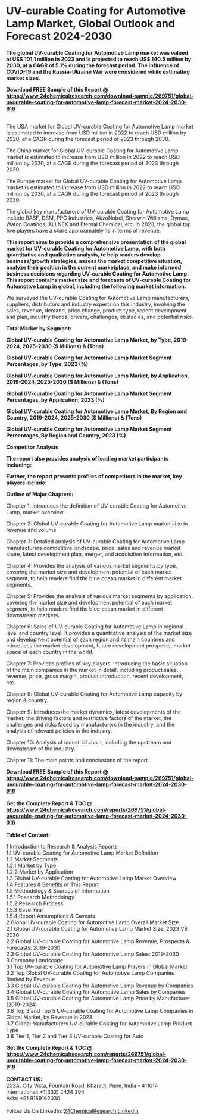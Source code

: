 <h1>UV-curable Coating for Automotive Lamp Market, Global Outlook and Forecast 2024-2030</h1><p><strong>The global UV-curable Coating for Automotive Lamp market was valued at US$ 101.1 million in 2023 and is projected to reach US$ 140.5 million by 2030, at a CAGR of 5.1% during the forecast period. The influence of COVID-19 and the Russia-Ukraine War were considered while estimating market sizes.</strong></p><p>
</p><p></p><div><b>Download FREE Sample of this Report @ 
            <a href="https://www.24chemicalresearch.com/download-sample/269751/global-uvcurable-coating-for-automotive-lamp-forecast-market-2024-2030-916">
            https://www.24chemicalresearch.com/download-sample/269751/global-uvcurable-coating-for-automotive-lamp-forecast-market-2024-2030-916</a></b></div><br><p>
</p><p>The USA market for Global UV-curable Coating for Automotive Lamp market is estimated to increase from USD million in 2022 to reach USD million by 2030, at a CAGR during the forecast period of 2023 through 2030.</p><p>
</p><p>The China market for Global UV-curable Coating for Automotive Lamp market is estimated to increase from USD million in 2022 to reach USD million by 2030, at a CAGR during the forecast period of 2023 through 2030.</p><p>
</p><p>The Europe market for Global UV-curable Coating for Automotive Lamp market is estimated to increase from USD million in 2022 to reach USD million by 2030, at a CAGR during the forecast period of 2023 through 2030.</p><p>
</p><p>The global key manufacturers of UV-curable Coating for Automotive Lamp include BASF, DSM, PPG Industries, AkzoNobel, Sherwin Williams, Dymax, Waton Coatings, ALLNEX and Eternal Chemical, etc. in 2023, the global top five players have a share approximately % in terms of revenue.</p><p>
<strong>This report aims to provide a comprehensive presentation of the global market for UV-curable Coating for Automotive Lamp, with both quantitative and qualitative analysis, to help readers develop business/growth strategies, assess the market competitive situation, analyze their position in the current marketplace, and make informed business decisions regarding UV-curable Coating for Automotive Lamp. This report contains market size and forecasts of UV-curable Coating for Automotive Lamp in global, including the following market information:</strong></p><p>
</p><p>
</p><p>We surveyed the UV-curable Coating for Automotive Lamp manufacturers, suppliers, distributors and industry experts on this industry, involving the sales, revenue, demand, price change, product type, recent development and plan, industry trends, drivers, challenges, obstacles, and potential risks.</p><p>
<strong>Total Market by Segment:</strong></p><p>
<strong>Global UV-curable Coating for Automotive Lamp Market, by Type, 2019-2024, 2025-2030 ($ Millions) &amp; (Tons)</strong></p><p>
<strong>Global UV-curable Coating for Automotive Lamp Market Segment Percentages, by Type, 2023 (%)</strong></p><p>
</p><p>
<strong>Global UV-curable Coating for Automotive Lamp Market, by Application, 2019-2024, 2025-2030 ($ Millions) &amp; (Tons)</strong></p><p>
<strong>Global UV-curable Coating for Automotive Lamp Market Segment Percentages, by Application, 2023 (%)</strong></p><p>
</p><p>
<strong>Global UV-curable Coating for Automotive Lamp Market, By Region and Country, 2019-2024, 2025-2030 ($ Millions) &amp; (Tons)</strong></p><p>
<strong>Global UV-curable Coating for Automotive Lamp Market Segment Percentages, By Region and Country, 2023 (%)</strong></p><p>
</p><p>
</p><p></p><p>
</p><p>
<strong>Competitor Analysis</strong></p><p>
<strong>The report also provides analysis of leading market participants including:</strong></p><p>
</p><p>
<strong>Further, the report presents profiles of competitors in the market, key players include:</strong></p><p>
</p><p>
<strong>Outline of Major Chapters:</strong></p><p>
</p><p>Chapter 1: Introduces the definition of UV-curable Coating for Automotive Lamp, market overview.</p><p>
Chapter 2: Global UV-curable Coating for Automotive Lamp market size in revenue and volume.</p><p>
Chapter 3: Detailed analysis of UV-curable Coating for Automotive Lamp manufacturers competitive landscape, price, sales and revenue market share, latest development plan, merger, and acquisition information, etc.</p><p>
Chapter 4: Provides the analysis of various market segments by type, covering the market size and development potential of each market segment, to help readers find the blue ocean market in different market segments.</p><p>
Chapter 5: Provides the analysis of various market segments by application, covering the market size and development potential of each market segment, to help readers find the blue ocean market in different downstream markets.</p><p>
Chapter 6: Sales of UV-curable Coating for Automotive Lamp in regional level and country level. It provides a quantitative analysis of the market size and development potential of each region and its main countries and introduces the market development, future development prospects, market space of each country in the world.</p><p>
Chapter 7: Provides profiles of key players, introducing the basic situation of the main companies in the market in detail, including product sales, revenue, price, gross margin, product introduction, recent development, etc.</p><p>
Chapter 8: Global UV-curable Coating for Automotive Lamp capacity by region &amp; country.</p><p>
Chapter 9: Introduces the market dynamics, latest developments of the market, the driving factors and restrictive factors of the market, the challenges and risks faced by manufacturers in the industry, and the analysis of relevant policies in the industry.</p><p>
Chapter 10: Analysis of industrial chain, including the upstream and downstream of the industry.</p><p>
Chapter 11: The main points and conclusions of the report.</p><div><b>Download FREE Sample of this Report @ 
            <a href="https://www.24chemicalresearch.com/download-sample/269751/global-uvcurable-coating-for-automotive-lamp-forecast-market-2024-2030-916">
            https://www.24chemicalresearch.com/download-sample/269751/global-uvcurable-coating-for-automotive-lamp-forecast-market-2024-2030-916</a></b></div><br><div><b>Get the Complete Report & TOC @ 
            <a href="https://www.24chemicalresearch.com/reports/269751/global-uvcurable-coating-for-automotive-lamp-forecast-market-2024-2030-916">
            https://www.24chemicalresearch.com/reports/269751/global-uvcurable-coating-for-automotive-lamp-forecast-market-2024-2030-916</a></b></div><br>
            <b>Table of Content:</b><p>1 Introduction to Research & Analysis Reports<br />
    1.1 UV-curable Coating for Automotive Lamp Market Definition<br />
    1.2 Market Segments<br />
        1.2.1 Market by Type<br />
        1.2.2 Market by Application<br />
    1.3 Global UV-curable Coating for Automotive Lamp Market Overview<br />
    1.4 Features & Benefits of This Report<br />
    1.5 Methodology & Sources of Information<br />
        1.5.1 Research Methodology<br />
        1.5.2 Research Process<br />
        1.5.3 Base Year<br />
        1.5.4 Report Assumptions & Caveats<br />
2 Global UV-curable Coating for Automotive Lamp Overall Market Size<br />
    2.1 Global UV-curable Coating for Automotive Lamp Market Size: 2023 VS 2030<br />
    2.2 Global UV-curable Coating for Automotive Lamp Revenue, Prospects & Forecasts: 2019-2030<br />
    2.3 Global UV-curable Coating for Automotive Lamp Sales: 2019-2030<br />
3 Company Landscape<br />
    3.1 Top UV-curable Coating for Automotive Lamp Players in Global Market<br />
    3.2 Top Global UV-curable Coating for Automotive Lamp Companies Ranked by Revenue<br />
    3.3 Global UV-curable Coating for Automotive Lamp Revenue by Companies<br />
    3.4 Global UV-curable Coating for Automotive Lamp Sales by Companies<br />
    3.5 Global UV-curable Coating for Automotive Lamp Price by Manufacturer (2019-2024)<br />
    3.6 Top 3 and Top 5 UV-curable Coating for Automotive Lamp Companies in Global Market, by Revenue in 2023<br />
    3.7 Global Manufacturers UV-curable Coating for Automotive Lamp Product Type<br />
    3.8 Tier 1, Tier 2 and Tier 3 UV-curable Coating for Auto</p><div><b>Get the Complete Report & TOC @ 
            <a href="https://www.24chemicalresearch.com/reports/269751/global-uvcurable-coating-for-automotive-lamp-forecast-market-2024-2030-916">
            https://www.24chemicalresearch.com/reports/269751/global-uvcurable-coating-for-automotive-lamp-forecast-market-2024-2030-916</a></b></div><br><b>CONTACT US:</b><br>
            203A, City Vista, Fountain Road, Kharadi, Pune, India - 411014<br>
            International: +1(332) 2424 294<br>
            Asia: +91 9169162030 <br><br>
            Follow Us On LinkedIn: <a href="https://www.linkedin.com/company/24chemicalresearch/">24ChemicalResearch LinkedIn</a>